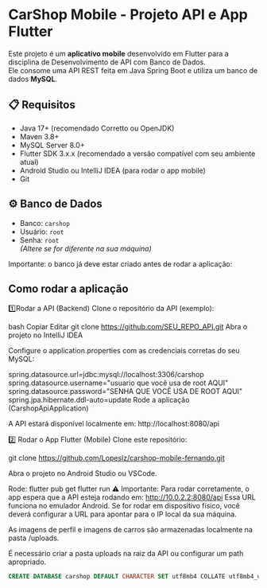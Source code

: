 # CarShop Mobile - Projeto API e App Flutter

Este projeto é um **aplicativo mobile** desenvolvido em Flutter para a disciplina de Desenvolvimento de API com Banco de Dados.  
Ele consome uma API REST feita em Java Spring Boot e utiliza um banco de dados **MySQL**.

## 📋 Requisitos

- Java 17+ (recomendado Corretto ou OpenJDK)
- Maven 3.8+
- MySQL Server 8.0+
- Flutter SDK 3.x.x (recomendado a versão compatível com seu ambiente atual)
- Android Studio ou IntelliJ IDEA (para rodar o app mobile)
- Git

## ⚙️ Banco de Dados

- Banco: `carshop`
- Usuário: `root`  
- Senha: `root`  
*(Altere se for diferente na sua máquina)*

Importante: o banco já deve estar criado antes de rodar a aplicação:



## Como rodar a aplicação
1️⃣Rodar a API (Backend)
Clone o repositório da API (exemplo):

bash
Copiar
Editar
git clone https://github.com/SEU_REPO_API.git
Abra o projeto no IntelliJ IDEA

Configure o application.properties com as credenciais corretas do seu MySQL:

spring.datasource.url=jdbc:mysql://localhost:3306/carshop
spring.datasource.username="usuario que você usa de root AQUI"
spring.datasource.password="SENHA QUE VOCÊ USA DE ROOT AQUI"
spring.jpa.hibernate.ddl-auto=update
Rode a aplicação (CarshopApiApplication)

A API estará disponível localmente em:
http://localhost:8080/api

2️⃣ Rodar o App Flutter (Mobile)
Clone este repositório:

git clone https://github.com/Lopeslz/carshop-mobile-fernando.git

Abra o projeto no Android Studio ou VSCode.

Rode:
flutter pub get
flutter run
⚠️ Importante: Para rodar corretamente, o app espera que a API esteja rodando em:
http://10.0.2.2:8080/api
Essa URL funciona no emulador Android.
Se for rodar em dispositivo físico, você deverá configurar a URL para apontar para o IP local da sua máquina.

As imagens de perfil e imagens de carros são armazenadas localmente na pasta /uploads.

É necessário criar a pasta uploads na raiz da API ou configurar um path apropriado.

```sql
CREATE DATABASE carshop DEFAULT CHARACTER SET utf8mb4 COLLATE utf8mb4_unicode_ci;


